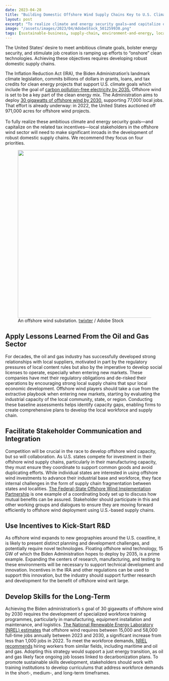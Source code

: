 ```yaml
---
date: 2023-04-28
title: "Building Domestic Offshore Wind Supply Chains Key to U.S. Climate and Energy Security Goals"
layout: post
excerpt: "To realize climate and energy security goals—and capitalize on the related tax incentives—local stakeholders in the U.S. offshore wind sector will need to make significant inroads in the development of robust domestic supply chains. "
image: "/assets/images/2023/04/AdobeStock_501259930.png"
tags: [sustainable-business, supply-chain, environment-and-energy, local-content, hash-by-tate-crowards, hash-developments, hash-featured]
---
```

<p>The United States’ desire to meet ambitious climate goals, bolster energy security, and stimulate job creation is ramping up efforts to “onshore” clean technologies. Achieving these objectives requires developing robust domestic supply chains.</p><p>The Inflation Reduction Act (IRA), the Biden Administration’s landmark climate legislation, commits billions of dollars in grants, loans, and tax credits for clean energy projects that support U.S. climate goals which include the goal of <a href="https://www.whitehouse.gov/briefing-room/statements-releases/2021/04/22/fact-sheet-president-biden-sets-2030-greenhouse-gas-pollution-reduction-target-aimed-at-creating-good-paying-union-jobs-and-securing-u-s-leadership-on-clean-energy-technologies/?ref=pubs.ghost.io">carbon pollution-free electricity by 2035.</a> Offshore wind is set to be a key part of the clean energy mix. The Administration aims to deploy <a href="https://www.whitehouse.gov/briefing-room/statements-releases/2021/03/29/fact-sheet-biden-administration-jumpstarts-offshore-wind-energy-projects-to-create-jobs/?ref=pubs.ghost.io">30 gigawatts of offshore wind by 2030,</a> supporting 77,000 local jobs. That effort is already underway: in 2022, the United States auctioned off 971,000 acres for offshore wind projects.<br><br>To fully realize these ambitious climate and energy security goals—and capitalize on the related tax incentives—local stakeholders in the offshore wind sector will need to make significant inroads in the development of robust domestic supply chains. We recommend they focus on four priorities.</p><figure class="kg-card kg-image-card kg-card-hascaption"><img src="/assets/images/2023/04/AdobeStock_504130610.png" class="kg-image" alt loading="lazy" width="800" height="533" srcset="/assets/images/size/w600/2023/04/AdobeStock_504130610.png 600w, /assets/images/2023/04/AdobeStock_504130610.png 800w" sizes="(min-width: 720px) 720px"><figcaption>An offshore wind substation. <a href="https://stock.adobe.com/uk/contributor/204279239/twixter?load_type=author&prev_url=detail&ref=pubs.ghost.io">twixter</a> / Adobe Stock</figcaption></figure><h2 id="apply-lessons-learned-from-the-oil-and-gas-sector">Apply Lessons Learned From the Oil and Gas Sector </h2><p>For decades, the oil and gas industry has successfully developed strong relationships with local suppliers, motivated in part by the regulatory pressures of local content rules but also by the imperative to develop social licenses to operate, especially when entering new markets. These companies have met their regulatory obligations and de-risked their operations by encouraging strong local supply chains that spur local economic development. Offshore wind players should take a cue from the extractive playbook when entering new markets, starting by evaluating the industrial capacity of the local community, state, or region. Conducting these baseline assessments helps identify capacity gaps, enabling firms to create comprehensive plans to develop the local workforce and supply chain.</p><h2 id="facilitate-stakeholder-communication-and-integration">Facilitate Stakeholder Communication and Integration </h2><p>Competition will be crucial in the race to develop offshore wind capacity, but so will collaboration. As U.S. states compete for investment in their offshore wind supply chains, particularly in their manufacturing capacity, they must ensure they coordinate to support common goods and avoid duplicating efforts. While individual states are interested in using offshore wind investments to advance their industrial base and workforce, they face internal challenges in the form of supply chain fragmentation between states and localities. <a href="https://www.whitehouse.gov/briefing-room/statements-releases/2022/06/23/fact-sheet-biden-administration-launches-new-federal-state-offshore-wind-partnership-to-grow-american-made-clean-energy/?ref=pubs.ghost.io">The Federal-State Offshore Wind Implementation Partnership</a> is one example of a coordinating body set up to discuss how mutual benefits can be assured. Stakeholder should participate in this and other working groups and dialogues to ensure they are moving forward efficiently to offshore wind deployment using U.S.-based supply chains.</p><h2 id="use-incentives-to-kick-start-rd">Use Incentives to Kick-Start R&amp;D</h2><p>As offshore wind expands to new geographies around the U.S. coastline, it is likely to present distinct planning and development challenges, and potentially require novel technologies. Floating offshore wind technology, 15 GW of which the Biden Administration hopes to deploy by 2035, is a prime example. Expanding the centers of research, manufacturing, and testing to these environments will be necessary to support technical development and innovation. Incentives in the IRA and other regulations can be used to support this innovation, but the industry should support further research and development for the benefit of offshore wind writ large.</p><h2 id="develop-skills-for-the-long-term">Develop Skills for the Long-Term</h2><p>Achieving the Biden administration’s s goal of 30 gigawatts of offshore wind by 2030 requires the development of specialized workforce training programmes, particularly in manufacturing, equipment installation and maintenance, and logistics. <a href="https://www.energy.gov/eere/articles/national-lab-study-charts-path-toward-significant-growth-offshore-wind-workforce?ref=pubs.ghost.io">The National Renewable Energy Laboratory (NREL) estimates</a> that offshore wind requires between 15,000 and 58,000 full-time jobs annually between 2023 and 2030, a significant increase from less than 1,000 jobs in 2022. To meet the workforce demands, <a href="https://www.energy.gov/eere/articles/national-lab-study-charts-path-toward-significant-growth-offshore-wind-workforce?ref=pubs.ghost.io">NREL recommends</a> hiring workers from similar fields, including maritime and oil and gas. Adopting this strategy would support a just energy transition, as oil and gas likely face ongoing job losses linked to decarbonization plans. To promote sustainable skills development, stakeholders should work with training institutions to develop curriculums that address workforce demands in the short-, medium-, and long-term timeframes.</p>
  